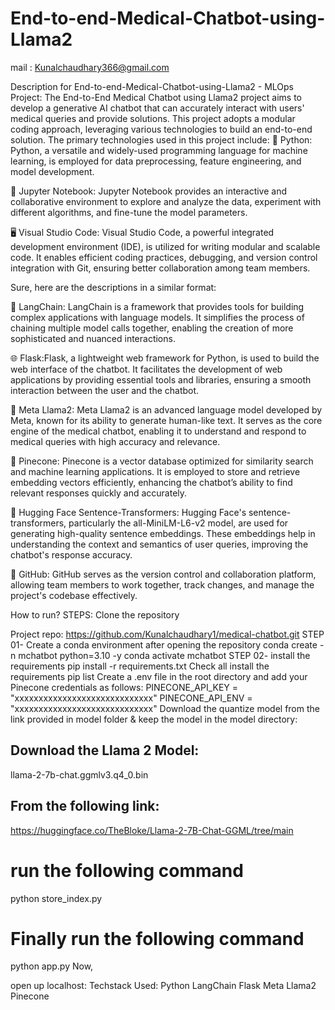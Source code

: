 # End-to-end-Medical-Chatbot-using-Llama2
mail : Kunalchaudhary366@gmail.com

Description for End-to-end-Medical-Chatbot-using-Llama2 - MLOps Project:
The End-to-End Medical Chatbot using Llama2 project aims to develop a generative AI chatbot that can accurately interact with users' medical queries and provide solutions. This project adopts a modular coding approach, leveraging various technologies to build an end-to-end solution. The primary technologies used in this project include: 🐍 Python: Python, a versatile and widely-used programming language for machine learning, is employed for data preprocessing, feature engineering, and model development.

📓 Jupyter Notebook: Jupyter Notebook provides an interactive and collaborative environment to explore and analyze the data, experiment with different algorithms, and fine-tune the model parameters.

🖥️ Visual Studio Code: Visual Studio Code, a powerful integrated development environment (IDE), is utilized for writing modular and scalable code. It enables efficient coding practices, debugging, and version control integration with Git, ensuring better collaboration among team members.

Sure, here are the descriptions in a similar format:

🔗 LangChain: LangChain is a framework that provides tools for building complex applications with language models. It simplifies the process of chaining multiple model calls together, enabling the creation of more sophisticated and nuanced interactions.

🌐 Flask:Flask, a lightweight web framework for Python, is used to build the web interface of the chatbot. It facilitates the development of web applications by providing essential tools and libraries, ensuring a smooth interaction between the user and the chatbot.

🦙 Meta Llama2: Meta Llama2 is an advanced language model developed by Meta, known for its ability to generate human-like text. It serves as the core engine of the medical chatbot, enabling it to understand and respond to medical queries with high accuracy and relevance.

🌲 Pinecone: Pinecone is a vector database optimized for similarity search and machine learning applications. It is employed to store and retrieve embedding vectors efficiently, enhancing the chatbot’s ability to find relevant responses quickly and accurately.

🧠 Hugging Face Sentence-Transformers: Hugging Face's sentence-transformers, particularly the all-MiniLM-L6-v2 model, are used for generating high-quality sentence embeddings. These embeddings help in understanding the context and semantics of user queries, improving the chatbot's response accuracy.

🐙 GitHub: GitHub serves as the version control and collaboration platform, allowing team members to work together, track changes, and manage the project's codebase effectively.

How to run?
STEPS:
Clone the repository

Project repo: https://github.com/Kunalchaudhary1/medical-chatbot.git
STEP 01- Create a conda environment after opening the repository
conda create -n mchatbot python=3.10 -y
conda activate mchatbot
STEP 02- install the requirements
pip install -r requirements.txt
Check all install the requirements
pip list
Create a .env file in the root directory and add your Pinecone credentials as follows:
PINECONE_API_KEY = "xxxxxxxxxxxxxxxxxxxxxxxxxxxxx"
PINECONE_API_ENV = "xxxxxxxxxxxxxxxxxxxxxxxxxxxxx"
Download the quantize model from the link provided in model folder & keep the model in the model directory:
## Download the Llama 2 Model:

llama-2-7b-chat.ggmlv3.q4_0.bin


## From the following link:
https://huggingface.co/TheBloke/Llama-2-7B-Chat-GGML/tree/main
# run the following command
python store_index.py
# Finally run the following command
python app.py
Now,

open up localhost:
Techstack Used:
Python
LangChain
Flask
Meta Llama2
Pinecone

